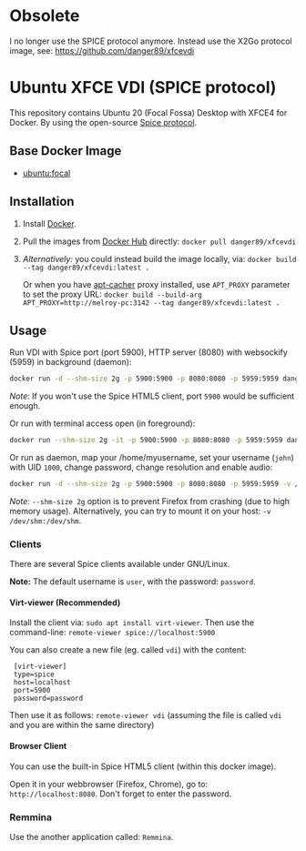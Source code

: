 # Obsolete

I no longer use the SPICE protocol anymore. Instead use the X2Go protocol image, see: https://github.com/danger89/xfcevdi

# Ubuntu XFCE VDI (SPICE protocol)

This repository contains Ubuntu 20 (Focal Fossa) Desktop with XFCE4 for Docker. By using the open-source [Spice protocol](https://en.wikipedia.org/wiki/Simple_Protocol_for_Independent_Computing_Environments).

## Base Docker Image

* [ubuntu:focal](https://registry.hub.docker.com/_/ubuntu/)

## Installation

1. Install [Docker](https://www.docker.com/).
2. Pull the images from [Docker Hub](https://hub.docker.com/r/danger89/xfcevdi) directly: `docker pull danger89/xfcevdi`
3. *Alternatively:* you could instead build the image locally, via: `docker build --tag danger89/xfcevdi:latest .`
    
    Or when you have [apt-cacher](http://manpages.ubuntu.com/manpages/focal/man8/apt-cacher.8.html) proxy installed, use `APT_PROXY` parameter to set the proxy URL: `docker build --build-arg APT_PROXY=http://melroy-pc:3142 --tag danger89/xfcevdi:latest .`

## Usage

Run VDI with Spice port (port 5900), HTTP server (8080) with websockify (5959) in background (daemon):

```sh
docker run -d --shm-size 2g -p 5900:5900 -p 8080:8080 -p 5959:5959 danger89/xfcevdi:latest
```

*Note:* If you won't use the Spice HTML5 client, port `5900` would be sufficient enough.

Or run with terminal access open (in foreground):

```sh
docker run --shm-size 2g -it -p 5900:5900 -p 8080:8080 -p 5959:5959 danger89/xfcevdi:latest
```

Or run as daemon, map your /home/myusername, set your username (`john`) with UID `1000`, change password, change resolution and enable audio:

```sh
docker run -d --shm-size 2g -p 5900:5900 -p 8080:8080 -p 5959:5959 -v /home/john:/home/john -e SPICE_USER=john -e SPICE_UID=1000 -e SPICE_RES="1366x768" -e SPICE_PASSWD="azerty" -e SPICE_SOUND="true" danger89/xfcevdi:1.0
```

*Note:* `--shm-size 2g` option is to prevent Firefox from crashing (due to high memory usage). Alternatively, you can try to mount it on your host: `-v /dev/shm:/dev/shm`.

### Clients

There are several Spice clients available under GNU/Linux.

**Note:** The default username is `user`, with the password: `password`.

#### Virt-viewer (Recommended)
Install the client via: `sudo apt install virt-viewer`.
Then use the command-line: `remote-viewer spice://localhost:5900`

You can also create a new file (eg. called `vdi`) with the content:

```
 [virt-viewer]
 type=spice
 host=localhost
 port=5900
 password=password
```

Then use it as follows: `remote-viewer vdi` (assuming the file is called `vdi` and you are within the same directory)

#### Browser Client

You can use the built-in Spice HTML5 client (within this docker image).

Open it in your webbrowser (Firefox, Chrome), go to: `http://localhost:8080`.
Don't forget to enter the password.

### Remmina

Use the another application called: `Remmina`.
